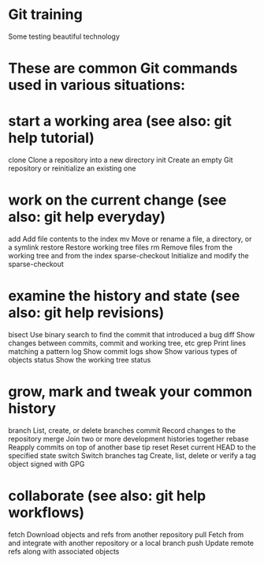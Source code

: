 # Git training
Some testing beautiful technology

# These are common Git commands used in various situations:

# start a working area (see also: git help tutorial)
   clone             Clone a repository into a new directory
   init              Create an empty Git repository or reinitialize an existing one

# work on the current change (see also: git help everyday)
   add               Add file contents to the index
   mv                Move or rename a file, a directory, or a symlink
   restore           Restore working tree files
   rm                Remove files from the working tree and from the index
   sparse-checkout   Initialize and modify the sparse-checkout

# examine the history and state (see also: git help revisions)
   bisect            Use binary search to find the commit that introduced a bug
   diff              Show changes between commits, commit and working tree, etc
   grep              Print lines matching a pattern
   log               Show commit logs
   show              Show various types of objects
   status            Show the working tree status

# grow, mark and tweak your common history
   branch            List, create, or delete branches
   commit            Record changes to the repository
   merge             Join two or more development histories together
   rebase            Reapply commits on top of another base tip
   reset             Reset current HEAD to the specified state
   switch            Switch branches
   tag               Create, list, delete or verify a tag object signed with GPG

# collaborate (see also: git help workflows)
   fetch             Download objects and refs from another repository
   pull              Fetch from and integrate with another repository or a local branch
   push              Update remote refs along with associated objects